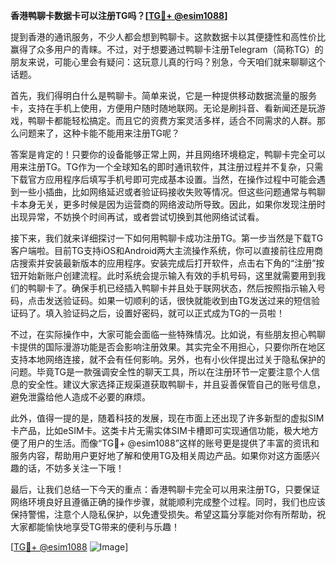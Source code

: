 **香港鸭聊卡数据卡可以注册TG吗？[[TG💪+ @esim1088](https://t.me/s/esim1088)]**

提到香港的通讯服务，不少人都会想到鸭聊卡。这款数据卡以其便捷性和高性价比赢得了众多用户的青睐。不过，对于想要通过鸭聊卡注册Telegram（简称TG）的朋友来说，可能心里会有疑问：这玩意儿真的行吗？别急，今天咱们就来聊聊这个话题。

首先，我们得明白什么是鸭聊卡。简单来说，它是一种提供移动数据流量的服务卡，支持在手机上使用，方便用户随时随地联网。无论是刷抖音、看新闻还是玩游戏，鸭聊卡都能轻松搞定。而且它的资费方案灵活多样，适合不同需求的人群。那么问题来了，这种卡能不能用来注册TG呢？

答案是肯定的！只要你的设备能够正常上网，并且网络环境稳定，鸭聊卡完全可以用来注册TG。TG作为一个全球知名的即时通讯软件，其注册过程并不复杂，只需下载官方应用程序后填写手机号即可完成基本设置。当然，在操作过程中可能会遇到一些小插曲，比如网络延迟或者验证码接收失败等情况。但这些问题通常与鸭聊卡本身无关，更多时候是因为运营商的网络波动所导致。因此，如果你发现注册时出现异常，不妨换个时间再试，或者尝试切换到其他网络试试看。

接下来，我们就来详细探讨一下如何用鸭聊卡成功注册TG。第一步当然是下载TG客户端啦。目前TG支持iOS和Android两大主流操作系统，你可以直接前往应用商店搜索并安装最新版本的应用程序。安装完成后打开软件，点击右下角的“注册”按钮开始新账户创建流程。此时系统会提示输入有效的手机号码，这里就需要用到我们的鸭聊卡了。确保手机已经插入鸭聊卡并且处于联网状态，然后按照指示输入号码，点击发送验证码。如果一切顺利的话，很快就能收到由TG发送过来的短信验证码了。填入验证码之后，设置好密码，就可以正式成为TG的一员啦！

不过，在实际操作中，大家可能会面临一些特殊情况。比如说，有些朋友担心鸭聊卡提供的国际漫游功能是否会影响注册效果。其实完全不用担心，只要你所在地区支持本地网络连接，就不会有任何影响。另外，也有小伙伴提出过关于隐私保护的问题。毕竟TG是一款强调安全性的聊天工具，所以在注册环节一定要注意个人信息的安全性。建议大家选择正规渠道获取鸭聊卡，并且妥善保管自己的账号信息，避免泄露给他人造成不必要的麻烦。

此外，值得一提的是，随着科技的发展，现在市面上还出现了许多新型的虚拟SIM卡产品，比如eSIM卡。这类卡片无需实体SIM卡槽即可实现通信功能，极大地方便了用户的生活。而像“TG💪+ @esim1088”这样的账号更是提供了丰富的资讯和服务内容，帮助用户更好地了解和使用TG及相关周边产品。如果你对这方面感兴趣的话，不妨多关注一下哦！

最后，让我们总结一下今天的重点：香港鸭聊卡完全可以用来注册TG，只要保证网络环境良好且遵循正确的操作步骤，就能顺利完成整个过程。同时，我们也应该保持警惕，注意个人隐私保护，以免遭受损失。希望这篇分享能对你有所帮助，祝大家都能愉快地享受TG带来的便利与乐趣！

[[TG💪+ @esim1088](https://t.me/s/esim1088) ![Image](https://i.postimg.cc/4NQfJmqS/Snipaste-2025-05-13-00-14-12.png)]